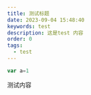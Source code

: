 ```yaml
---
title: 测试标题
date: 2023-09-04 15:48:40
keywords: test
description: 这是test 内容
order: 0
tags:
  - test
---
```

```js
var a=1
```
测试内容